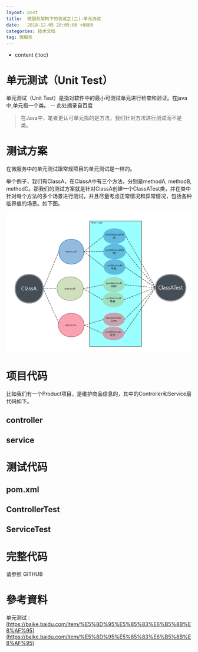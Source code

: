 ```yaml
---
layout: post
title:  微服务架构下的测试之(二)-单元测试
date:   2018-12-05 20:05:00 +0800
categories: 技术文档
tag: 微服务
---
```


* content
{:toc}


单元测试（Unit Test）
=============

单元测试（Unit Test）是指对软件中的最小可测试单元进行检查和验证。在java中,单元指一个类。 -- 此处摘录自百度

> 在Java中，笔者更认可单元指的是方法，我们针对方法进行测试而不是类。

测试方案
=============

在微服务中的单元测试跟常规项目的单元测试是一样的。

举个例子，我们有ClassA，在ClassA中有三个方法，分别是methodA, methodB, methodC。那我们的测试方案就是针对ClassA创建一个ClassATest类，并在类中针对每个方法的多个场景进行测试，并且尽量考虑正常情况和异常情况，包括各种临界值的场景。如下图。

![](/images/blog/micro-service/04-test-in-micro-service/01-UT.png)


项目代码
=============

比如我们有一个Product项目，是维护商品信息的，其中的Controller和Service层代码如下。

controller
-------------

service
-------------


测试代码
=============

pom.xml
-------------

ControllerTest
-------------

ServiceTest
-------------

完整代码
=============

请参照 GITHUB []()


參考資料
=============

单元测试 : [https://baike.baidu.com/item/%E5%8D%95%E5%85%83%E6%B5%8B%E8%AF%95](https://baike.baidu.com/item/%E5%8D%95%E5%85%83%E6%B5%8B%E8%AF%95)
